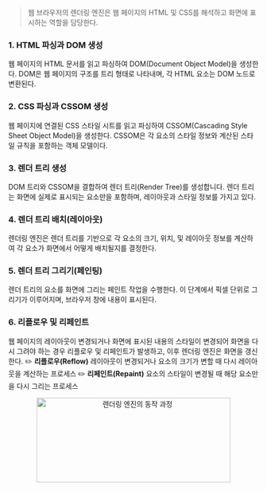 > 웹 브라우저의 렌더링 엔진은 웹 페이지의 HTML 및 CSS를 해석하고 화면에 표시하는 역할을 담당한다.

### 1. HTML 파싱과 DOM 생성
웹 페이지의 HTML 문서를 읽고 파싱하여 DOM(Document Object Model)을 생성한다. DOM은 웹 페이지의 구조를 트리 형태로 나타내며, 각 HTML 요소는 DOM 노드로 변환된다.

### 2. CSS 파싱과 CSSOM 생성
웹 페이지에 연결된 CSS 스타일 시트를 읽고 파싱하여 CSSOM(Cascading Style Sheet Object Model)을 생성한다. CSSOM은 각 요소의 스타일 정보와 계산된 스타일 규칙을 포함하는 객체 모델이다.

### 3. 렌더 트리 생성
DOM 트리와 CSSOM을 결합하여 렌더 트리(Render Tree)를 생성합니다. 렌더 트리는 화면에 실제로 표시되는 요소만을 포함하며, 레이아웃과 스타일 정보를 가지고 있다.

### 4. 렌더 트리 배치(레이아웃)
렌더링 엔진은 렌더 트리를 기반으로 각 요소의 크기, 위치, 및 레이아웃 정보를 계산하여 각 요소가 화면에서 어떻게 배치될지를 결정한다.

### 5. 렌더 트리 그리기(페인팅)
렌더 트리의 요소를 화면에 그리는 페인트 작업을 수행한다. 이 단계에서 픽셀 단위로 그리기가 이루어지며, 브라우저 창에 내용이 표시된다.

### 6. 리플로우 및 리페인트
웹 페이지의 레이아웃이 변경되거나 화면에 표시된 내용의 스타일이 변경되어 화면을 다시 그려야 하는 경우 리플로우 및 리페인트가 발생하고, 이후 렌더링 엔진은 화면을 갱신한다.
✏️  **리플로우(Reflow)**
레이아웃이 변경되거나 요소의 크기가 변할 때 다시 레이아웃을 계산하는 프로세스
✏️  **리페인트(Repaint)**
요소의 스타일이 변경될 때 해당 요소만을 다시 그리는 프로세스

<center>
    <img src="/img/네트워크/4-2-1.png" width="390" height="170" alt="렌더링 엔진의 동작 과정" />
</center>